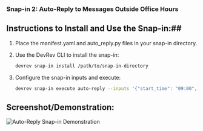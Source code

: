 ### Snap-in 2: Auto-Reply to Messages Outside Office Hours ###

## Instructions to Install and Use the Snap-in:##

1. Place the manifest.yaml and auto_reply.py files in your snap-in directory.
2. Use the DevRev CLI to install the snap-in:
   ```bash
   devrev snap-in install /path/to/snap-in-directory
   ```
   
3. Configure the snap-in inputs and execute:
   ```bash
   devrev snap-in execute auto-reply --inputs '{"start_time": "09:00", "end_time": "17:00", "auto_reply_message": "Our office is currently closed. We will get back to you during office hours."}'
   ```
   

## Screenshot/Demonstration: ##

![Auto-Reply Snap-in Demonstration](https://your-screenshot-url.com)